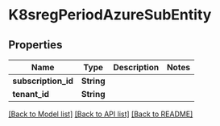 # K8sregPeriodAzureSubEntity

## Properties

Name | Type | Description | Notes
------------ | ------------- | ------------- | -------------
**subscription_id** | **String** |  | 
**tenant_id** | **String** |  | 

[[Back to Model list]](../README.md#documentation-for-models) [[Back to API list]](../README.md#documentation-for-api-endpoints) [[Back to README]](../README.md)


